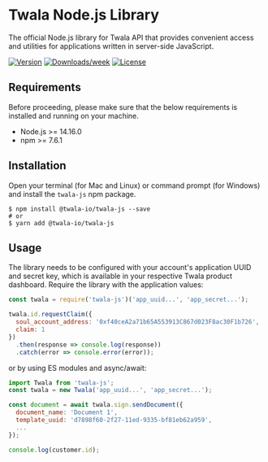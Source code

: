 # Twala Node.js Library

The official Node.js library for Twala API that provides convenient access and utilities for applications written in server-side JavaScript.

[![Version](https://img.shields.io/npm/v/@twala-io/twala-js.svg)](https://npmjs.org/package/@twala-io/twala-js)
[![Downloads/week](https://img.shields.io/npm/dw/@twala-io/twala-js.svg)](https://npmjs.org/package/@twala-io/twala-js)
[![License](https://img.shields.io/npm/l/@twala-io/twala-js.svg)](https://github.com/twala-io/twala/blob/master/package.json)

## Requirements

Before proceeding, please make sure that the below requirements is installed and running on your machine.

- Node.js >= 14.16.0
- npm >= 7.6.1

## Installation

Open your terminal (for Mac and Linux) or command prompt (for Windows) and install the `twala-js` npm package.

```sh-session
$ npm install @twala-io/twala-js --save
# or
$ yarn add @twala-io/twala-js
```

## Usage

The library needs to be configured with your account's application UUID and secret key, which is available in your respective Twala product dashboard. Require the library with the application values:

```js
const twala = require('twala-js')('app_uuid...', 'app_secret...');

twala.id.requestClaim({
  soul_account_address: '0xf40ceA2a71b65A553913C867d023F8ac30F1b726',
  claim: 1
})
  .then(response => console.log(response))
  .catch(error => console.error(error));
```

or by using ES modules and async/await:

```js
import Twala from 'twala-js';
const twala = new Twala('app_uuid...', 'app_secret...');

const document = await twala.sign.sendDocument({
  document_name: 'Document 1',
  template_uuid: 'd7898f60-2f27-11ed-9335-bf81eb62a959',
  ...
});

console.log(customer.id);
```